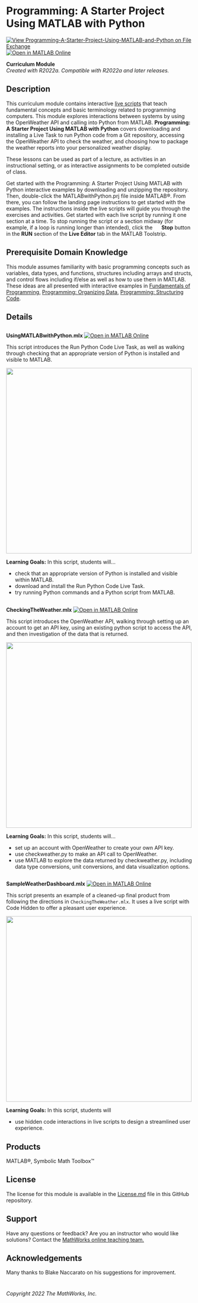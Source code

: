 # Programming: A Starter Project Using MATLAB with Python 
[![View Programming-A-Starter-Project-Using-MATLAB-and-Python on File Exchange](https://www.mathworks.com/matlabcentral/images/matlab-file-exchange.svg)](https://www.mathworks.com/matlabcentral/fileexchange/116490-programming-a-starter-project-using-matlab-and-python)
[![Open in MATLAB Online](https://www.mathworks.com/images/responsive/global/open-in-matlab-online.svg)](https://matlab.mathworks.com/open/github/v1?repo=MathWorks-Teaching-Resources/Programming-A-Starter-Project-Using-MATLAB-and-Python&project=MATLABwithPython.prj)

**Curriculum Module**  
_Created with R2022a. Compatible with R2022a and later releases._ 

## Description ##
This curriculum module contains interactive [live scripts](https://www.mathworks.com/products/matlab/live-editor.html) that teach fundamental concepts and basic terminology related to programming computers. 
This module explores interactions between systems by using the OpenWeather API and calling into Python from MATLAB.
**Programming: A Starter Project Using MATLAB with Python** covers downloading and installing a Live Task to run Python code 
from a Git repository, accessing the OpenWeather API to check the weather, and choosing how to package the weather 
reports into your personalized weather display.

These lessons can be used as part of a lecture, as activities in an instructional setting, or as interactive assignments 
to be completed outside of class.

Get started with the Programming: A Starter Project Using MATLAB with Python interactive examples by downloading 
and unzipping the repository. Then, double-click the MATLABwithPython.prj file inside MATLAB&reg;. From there, 
you can follow the landing page instructions to get started with the examples. The instructions inside the live 
scripts will guide you through the exercises and activities. Get started with each live script by running it one 
section at a time. To stop running the script or a section midway (for example, if a loop is running longer than 
intended), click the <img src="https://user-images.githubusercontent.com/88841524/182219991-17ef7bf9-369b-4463-8de6-9e440ca3bc9b.png" height="16" style="vertical-align:top"> 
**Stop** button in the **RUN** section of the **Live Editor** tab in the MATLAB Toolstrip.

## Prerequisite Domain Knowledge ##
This module assumes familiarity with basic programming concepts such as variables, data types, and functions, 
structures including arrays and structs, and control flows including if/else as well as how to use them in MATLAB. 
These ideas are all presented with interactive examples in 
[Fundamentals of Programming](https://www.mathworks.com/matlabcentral/fileexchange/103225-fundamentals-of-programming), 
[Programming: Organizing Data](https://www.mathworks.com/matlabcentral/fileexchange/115900-programming-organizing-data), 
[Programming: Structuring Code](https://www.mathworks.com/matlabcentral/fileexchange/115905-programming-structuring-code).

## Details ##

## ##
**UsingMATLABwithPython.mlx** [![Open in MATLAB Online](https://www.mathworks.com/images/responsive/global/open-in-matlab-online.svg)](https://matlab.mathworks.com/open/github/v1?repo=MathWorks-Teaching-Resources/Programming-A-Starter-Project-Using-MATLAB-and-Python&project=MATLABwithPython.prj&file=UsingMATLABwithPython.mlx)

This script introduces the Run Python Code Live Task, as well as walking through checking that an appropriate version 
of Python is installed and visible to MATLAB.

<img src="https://user-images.githubusercontent.com/88841524/175090875-ba57e216-499d-45fc-9897-7c4100396299.png" width="500">

**Learning Goals:**
In this script, students will...
- check that an appropriate version of Python is installed and visible within MATLAB.
- download and install the Run Python Code Live Task.
- try running Python commands and a Python script from MATLAB.

## ##
**CheckingTheWeather.mlx** [![Open in MATLAB Online](https://www.mathworks.com/images/responsive/global/open-in-matlab-online.svg)](https://matlab.mathworks.com/open/github/v1?repo=MathWorks-Teaching-Resources/Programming-A-Starter-Project-Using-MATLAB-and-Python&project=MATLABwithPython.prj&file=CheckingTheWeather.mlx)

This script introduces the OpenWeather API, walking through setting up an account to get an API key, using an existing python script to access the API, and then investigation of the data that is returned.

<img src="https://user-images.githubusercontent.com/88841524/175094710-f3d6f2d1-ccd5-4068-99f4-eaec9cc1b8b8.png" width="500">

**Learning Goals:**
In this script, students will...
- set up an account with OpenWeather to create your own API key.
- use checkweather.py to make an API call to OpenWeather.
- use MATLAB to explore the data returned by checkweather.py, including data type conversions, 
unit conversions, and data visualization options.

## ##
**SampleWeatherDashboard.mlx** [![Open in MATLAB Online](https://www.mathworks.com/images/responsive/global/open-in-matlab-online.svg)](https://matlab.mathworks.com/open/github/v1?repo=MathWorks-Teaching-Resources/Programming-A-Starter-Project-Using-MATLAB-and-Python&project=MATLABwithPython.prj&file=SampleWeatherDashboard.mlx)

This script presents an example of a cleaned-up final product from following the directions in `CheckingTheWeather.mlx`. It uses a live script with Code Hidden to offer a pleasant user experience.

<img src="https://user-images.githubusercontent.com/88841524/175093931-32c092f4-5714-4642-ab25-442fbb0116d0.gif" width="500">

**Learning Goals:**
In this script, students will
- use hidden code interactions in live scripts to design a streamlined user experience.

## Products ##
MATLAB&reg;, Symbolic Math Toolbox&trade;

## License ##
The license for this module is available in the [License.md](LICENSE.md) file in this GitHub repository.

## Support ##
Have any questions or feedback? Are you an instructor who would like solutions? Contact the <a href="mailto:onlineteaching@mathworks.com">MathWorks online teaching team.</a>

## Acknowledgements ##
Many thanks to Blake Naccarato on his suggestions for improvement.

# #
_Copyright 2022 The MathWorks, Inc._
